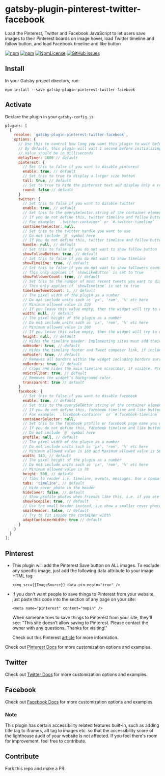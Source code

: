 # gatsby-plugin-pinterest-twitter-facebook
Load the Pinterest, Twitter and Facebook JavaScript to let users save images to their Pinterest boards on image hover, load Twitter timeline and follow button, and load Facebook timeline and like button

[![npm](https://img.shields.io/npm/dt/gatsby-plugin-pinterest-twitter-facebook.svg)](https://www.npmjs.com/package/gatsby-plugin-pinterest-twitter-facebook)
[![npm](https://img.shields.io/npm/v/gatsby-plugin-pinterest-twitter-facebook.svg)](https://www.npmjs.com/package/gatsby-plugin-pinterest-twitter-facebook)
[![NpmLicense](https://img.shields.io/npm/l/gatsby-plugin-pinterest-twitter-facebook.svg)](https://opensource.org/licenses/MIT)
[![GitHub issues](https://img.shields.io/github/issues-raw/sagar7993/gatsby-plugin-pinterest-twitter-facebook.svg)](https://github.com/sagar7993/gatsby-plugin-pinterest-twitter-facebook/issues)

## Install

In your Gatsby project directory, run:

`npm install --save gatsby-plugin-pinterest-twitter-facebook`

## Activate

Declare the plugin in your `gatsby-config.js`:

```javascript
plugins: [
  {
    resolve: `gatsby-plugin-pinterest-twitter-facebook`,
    options: {
      // Use this to control how long you want this plugin to wait before initializing the Facebook and Twitter scripts
      // By default, this plugin will wait 1 second before initializing the social widgets to ensure that the page loads and the container elements for these widgets are created in the DOM
      // Value should be in milliseconds
      delayTimer: 1000 // default
      pinterest: {
        // Set this to false if you want to disable pinterest
        enable: true, // default
        // Set this to true to display a larger size button
        tall: true, // default
        // Set to true to hide the pinterest text and display only a round P button
        round: false // default
      }
      twitter: {
        // Set this to false if you want to disable twitter
        enable: true, // default
        // Set this to the querySelector string of the container element where you want to display twitter timeline and follow button
        // If you do not define this, twitter timeline and follow button will not work
        // Fox example: `.twitter-container` or `#.twitter-timeline`
        containerSelector: null,
        // Set this to the twitter handle you want to use
        // Do not include `@` symbol here
        // If you do not define this, twitter timeline and follow button will not work
        handle: null, // default
        // Set this to false if you do not want to show follow button
        showFollowButton: true, // default
        // Set this to false if you do not want to show timeline
        showTimeline: true, // default
        // Set this to false if you do not want to show followers count
        // This only applies if `showLikeButton` is set to true
        showFollowerCount: true, // default
        // Set this to the number of most recent tweets you want to display in the timeline
        // This only applies if `showTimeline` is set to true
        timelineTweetCount: 1, // default
        // The pixel width of the plugin as a number
        // Do not include units such as 'px', 'rem', '%' etc here
        // Minimum allowed value is 220
        // If you leave this value empty, then the widget will try to occupy all available width
        width: null, // default
        // The pixel height of the plugin as a number
        // Do not include units such as 'px', 'rem', '%' etc here
        // Minimum allowed value is 200
        // If you leave this value empty, then the widget will try to occupy all available height
        height: null, // default
        // Hides the timeline header. Implementing sites must add their own Twitter attribution, link to the source timeline, and comply with other Twitter display requirements.
        noHeader: true, // default
        // Hides the timeline footer and Tweet composer link, if included in the timeline widget type.
        noFooter: true, // default
        // Removes all borders within the widget including borders surrounding the widget area and separating Tweets.
        noBorders: true, // default
        // Crops and hides the main timeline scrollbar, if visible. Please consider that hiding standard user interface components can affect the accessibility of your website.
        noScrollbar: true, // default
        // Removes the widget’s background color.
        transparent: true // default
      }
      facebook: {
        // Set this to false if you want to disable facebook
        enable: true, // default
        // Set this to the querySelector string of the container element where you want to display facebook timeline and like button
        // If you do not define this, facebook timeline and like button will not work
        // Fox example: `.facebook-container` or `#.facebook-timeline`
        containerSelector: null,
        // Set this to the facebook profile or facebook page name you want to use
        // If you do not define this, facebook timeline and like button will not work
        // Do not include `@` symbol here
        profile: null, // default
        // The pixel width of the plugin as a number
        // Do not include units such as 'px', 'rem', '%' etc here
        // Minimum allowed value is 180 and Maximum allowed value is 500
        width: 340, // default
        // The pixel height of the plugin as a number
        // Do not include units such as 'px', 'rem', '%' etc here
        // Minimum allowed value is 70
        height: 500, // default
        // Tabs to render i.e. timeline, events, messages. Use a comma-separated list to add multiple tabs, i.e. timeline, events.
        tabs: 'timeline', // default
        // Hide cover photo in the header
        hideCover: false, // default
        // Show profile photos when friends like this, i.e. if you are logged in to Facebook, it will show the photos of your friends who have liked this page
        showFacepile: true, // default
        // Use the small header instead, i.e show a smaller cover photo
        smallHeader: false, // default
        // Try to fit inside the container width
        adaptContainerWidth: true // default
      }
    }
  }
];
```

## Pinterest

- This plugin will add the Pinterest Save button on ALL images. To exclude any specific image, just add the following data attribute to your image HTML tag

    ```<img src={{ImageSource}} data-pin-nopin="true" />```

- If you don't want people to save things to Pinterest from your website, just paste this code into the <head> section of any page on your site:

    ```<meta name="pinterest" content="nopin" />```
    
    When someone tries to save things to Pinterest from your site, they'll see: "This site doesn't allow saving to Pinterest. Please contact the owner with any questions. Thanks for visiting!"

    Check out this Pinterest [article](https://help.pinterest.com/en/business/article/prevent-saves-to-pinterest-from-your-site) for more information.

Check out [Pinterest Docs](https://developers.pinterest.com/docs/widgets/save/) for more customization options and examples.

## Twitter

Check out [Twitter Docs](https://developer.twitter.com/en/docs/twitter-for-websites/timelines/overview) for more customization options and examples.

## Facebook

Check out [Facebook Docs](https://developers.facebook.com/docs/plugins/page-plugin/) for more customization options and examples.

### Note

This plugin has certain accessibility related features built-in, such as adding title tag to iframes, alt tag to images etc. so that the accessibility score of the lighthouse audit of your website is not affected. If you feel there's room for improvement, feel free to contribute.

## Contribute

Fork this repo and make a PR.
